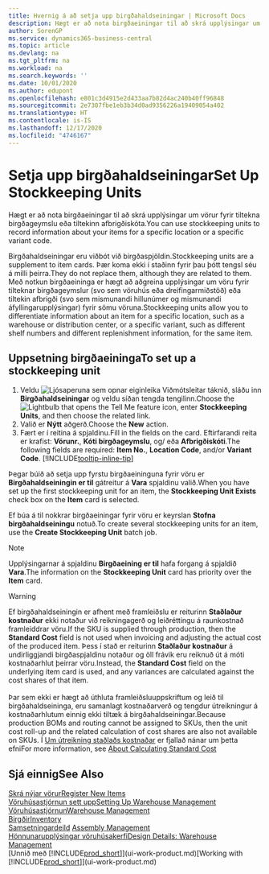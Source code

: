 ```yaml
---
title: Hvernig á að setja upp birgðahaldseiningar | Microsoft Docs
description: Hægt er að nota birgðaeiningar til að skrá upplýsingar um vörur fyrir tiltekna birgðageymslu eða tiltekinn afbrigðiskóta.
author: SorenGP
ms.service: dynamics365-business-central
ms.topic: article
ms.devlang: na
ms.tgt_pltfrm: na
ms.workload: na
ms.search.keywords: ''
ms.date: 10/01/2020
ms.author: edupont
ms.openlocfilehash: e801c3d4915e2d433aa7b82d4ac240b40ff96848
ms.sourcegitcommit: 2e7307fbe1eb3b34d0ad9356226a19409054a402
ms.translationtype: HT
ms.contentlocale: is-IS
ms.lasthandoff: 12/17/2020
ms.locfileid: "4746167"
---
```

# <a name="set-up-stockkeeping-units"></a><span data-ttu-id="aa6c5-103">Setja upp birgðahaldseiningar</span><span class="sxs-lookup"><span data-stu-id="aa6c5-103">Set Up Stockkeeping Units</span></span>
<span data-ttu-id="aa6c5-104">Hægt er að nota birgðaeiningar til að skrá upplýsingar um vörur fyrir tiltekna birgðageymslu eða tiltekinn afbrigðiskóta.</span><span class="sxs-lookup"><span data-stu-id="aa6c5-104">You can use stockkeeping units to record information about your items for a specific location or a specific variant code.</span></span>  

 <span data-ttu-id="aa6c5-105">Birgðahaldseiningar eru viðbót við birgðaspjöldin.</span><span class="sxs-lookup"><span data-stu-id="aa6c5-105">Stockkeeping units are a supplement to item cards.</span></span> <span data-ttu-id="aa6c5-106">Þær koma ekki í staðinn fyrir þau þótt tengsl séu á milli þeirra.</span><span class="sxs-lookup"><span data-stu-id="aa6c5-106">They do not replace them, although they are related to them.</span></span> <span data-ttu-id="aa6c5-107">Með notkun birgðaeininga er hægt að aðgreina upplýsingar um vöru fyrir tilteknar birgðageymslur (svo sem vöruhús eða dreifingarmiðstöð) eða tiltekin afbrigði (svo sem mismunandi hillunúmer og mismunandi áfyllingarupplýsingar) fyrir sömu vöruna.</span><span class="sxs-lookup"><span data-stu-id="aa6c5-107">Stockkeeping units allow you to differentiate information about an item for a specific location, such as a warehouse or distribution center, or a specific variant, such as different shelf numbers and different replenishment information, for the same item.</span></span>  

## <a name="to-set-up-a-stockkeeping-unit"></a><span data-ttu-id="aa6c5-108">Uppsetning birgðaeininga</span><span class="sxs-lookup"><span data-stu-id="aa6c5-108">To set up a stockkeeping unit</span></span>  

1.  <span data-ttu-id="aa6c5-109">Veldu ![Ljósaperuna sem opnar eiginleika Viðmótsleitar](media/ui-search/search_small.png "Segðu mér hvað þú vilt gera") táknið, sláðu inn **Birgðahaldseiningar** og veldu síðan tengda tengilinn.</span><span class="sxs-lookup"><span data-stu-id="aa6c5-109">Choose the ![Lightbulb that opens the Tell Me feature](media/ui-search/search_small.png "Tell me what you want to do") icon, enter **Stockkeeping Units**, and then choose the related link.</span></span>  
2.  <span data-ttu-id="aa6c5-110">Valið er **Nýtt** aðgerð.</span><span class="sxs-lookup"><span data-stu-id="aa6c5-110">Choose the **New** action.</span></span>  
3.  <span data-ttu-id="aa6c5-111">Fært er í reitina á spjaldinu.</span><span class="sxs-lookup"><span data-stu-id="aa6c5-111">Fill in the fields on the card.</span></span> <span data-ttu-id="aa6c5-112">Eftirfarandi reita er krafist: **Vörunr.**, **Kóti birgðageymslu**, og/ eða **Afbrigðiskóti**.</span><span class="sxs-lookup"><span data-stu-id="aa6c5-112">The following fields are required: **Item No.**, **Location Code**, and/or **Variant Code**.</span></span> [!INCLUDE[tooltip-inline-tip](includes/tooltip-inline-tip_md.md)]  

<span data-ttu-id="aa6c5-113">Þegar búið að setja upp fyrstu birgðaeininguna fyrir vöru er **Birgðahaldseiningin er til** gátreitur á **Vara** spjaldinu valið.</span><span class="sxs-lookup"><span data-stu-id="aa6c5-113">When you have set up the first stockkeeping unit for an item, the **Stockkeeping Unit Exists** check box on the **Item** card is selected.</span></span>  

<span data-ttu-id="aa6c5-114">Ef búa á til nokkrar birgðaeiningar fyrir vöru er keyrslan **Stofna birgðahaldseiningu** notuð.</span><span class="sxs-lookup"><span data-stu-id="aa6c5-114">To create several stockkeeping units for an item, use the **Create Stockkeeping Unit** batch job.</span></span>  

> [!NOTE]  
>  <span data-ttu-id="aa6c5-115">Upplýsingarnar á spjaldinu **Birgðaeining er til** hafa forgang á spjaldið **Vara**.</span><span class="sxs-lookup"><span data-stu-id="aa6c5-115">The information on the **Stockkeeping Unit** card has priority over the **Item** card.</span></span>

> [!Warning]
> <span data-ttu-id="aa6c5-116">Ef birgðahaldseiningin er afhent með framleiðslu er reiturinn **Staðlaður kostnaður** ekki notaður við reikningagerð og leiðréttingu á raunkostnað framleiddrar vöru.</span><span class="sxs-lookup"><span data-stu-id="aa6c5-116">If the SKU is supplied through production, then the **Standard Cost** field is not used when invoicing and adjusting the actual cost of the produced item.</span></span> <span data-ttu-id="aa6c5-117">Þess í stað er reiturinn **Staðlaður kostnaður** á undirliggjandi birgðaspjaldinu notaður og öll frávik eru reiknuð út á móti kostnaðarhlut þeirrar vöru.</span><span class="sxs-lookup"><span data-stu-id="aa6c5-117">Instead, the **Standard Cost** field on the underlying item card is used, and any variances are calculated against the cost shares of that item.</span></span><br /><br />
> <span data-ttu-id="aa6c5-118">Þar sem ekki er hægt að úthluta framleiðsluuppskriftum og leið til birgðahaldseininga, eru samanlagt kostnaðarverð og tengdur útreikningur á kostnaðarhlutum einnig ekki tiltæk á birgðahaldseiningar.</span><span class="sxs-lookup"><span data-stu-id="aa6c5-118">Because production BOMs and routing cannot be assigned to SKUs, then the unit cost roll-up and the related calculation of cost shares are also not available on SKUs.</span></span> <span data-ttu-id="aa6c5-119">Í [Um útreikning staðlaðs kostnaðar](finance-about-calculating-standard-cost.md) er fjallað nánar um þetta efni</span><span class="sxs-lookup"><span data-stu-id="aa6c5-119">For more information, see [About Calculating Standard Cost](finance-about-calculating-standard-cost.md)</span></span>

## <a name="see-also"></a><span data-ttu-id="aa6c5-120">Sjá einnig</span><span class="sxs-lookup"><span data-stu-id="aa6c5-120">See Also</span></span>  
[<span data-ttu-id="aa6c5-121">Skrá nýjar vörur</span><span class="sxs-lookup"><span data-stu-id="aa6c5-121">Register New Items</span></span>](inventory-how-register-new-items.md)  
[<span data-ttu-id="aa6c5-122">Vöruhúsastjórnun sett upp</span><span class="sxs-lookup"><span data-stu-id="aa6c5-122">Setting Up Warehouse Management</span></span>](warehouse-setup-warehouse.md)  
[<span data-ttu-id="aa6c5-123">Vöruhúsastjórnun</span><span class="sxs-lookup"><span data-stu-id="aa6c5-123">Warehouse Management</span></span>](warehouse-manage-warehouse.md)  
[<span data-ttu-id="aa6c5-124">Birgðir</span><span class="sxs-lookup"><span data-stu-id="aa6c5-124">Inventory</span></span>](inventory-manage-inventory.md)  
<span data-ttu-id="aa6c5-125">[Samsetningardeild](assembly-assemble-items.md)  </span><span class="sxs-lookup"><span data-stu-id="aa6c5-125">[Assembly Management](assembly-assemble-items.md)  </span></span>  
[<span data-ttu-id="aa6c5-126">Hönnunarupplýsingar vöruhúsakerfi</span><span class="sxs-lookup"><span data-stu-id="aa6c5-126">Design Details: Warehouse Management</span></span>](design-details-warehouse-management.md)  
<span data-ttu-id="aa6c5-127">[Unnið með [!INCLUDE[prod_short](includes/prod_short.md)]](ui-work-product.md)</span><span class="sxs-lookup"><span data-stu-id="aa6c5-127">[Working with [!INCLUDE[prod_short](includes/prod_short.md)]](ui-work-product.md)</span></span>  
